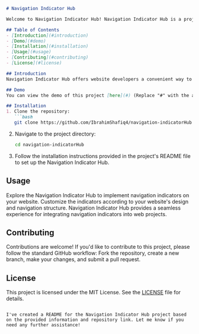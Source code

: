 ```markdown
# Navigation Indicator Hub

Welcome to Navigation Indicator Hub! Navigation Indicator Hub is a project designed to provide users with a navigation indicator system for websites. It offers a user-friendly interface to implement and customize navigation indicators, making it easier for users to track their progress on web pages.

## Table of Contents
- [Introduction](#introduction)
- [Demo](#demo)
- [Installation](#installation)
- [Usage](#usage)
- [Contributing](#contributing)
- [License](#license)

## Introduction
Navigation Indicator Hub offers website developers a convenient way to integrate navigation indicators into their projects. These indicators can help users understand their current position on a webpage, enhancing the user experience by providing visual cues for navigation.

## Demo
You can view the demo of this project [here](#) (Replace "#" with the actual link to your demo).

## Installation
1. Clone the repository:
   ```bash
   git clone https://github.com/IbrahimShafiq4/navigation-indicatorHub.git
   ```
2. Navigate to the project directory:
   ```bash
   cd navigation-indicatorHub
   ```
3. Follow the installation instructions provided in the project's README file to set up the Navigation Indicator Hub.

## Usage
Explore the Navigation Indicator Hub to implement navigation indicators on your website. Customize the indicators according to your website's design and navigation structure. Navigation Indicator Hub provides a seamless experience for integrating navigation indicators into web projects.

## Contributing
Contributions are welcome! If you'd like to contribute to this project, please follow the standard GitHub workflow: Fork the repository, create a new branch, make your changes, and submit a pull request.

## License
This project is licensed under the MIT License. See the [LICENSE](LICENSE) file for details.
```

I've created a README for the Navigation Indicator Hub project based on the provided information and repository link. Let me know if you need any further assistance!
